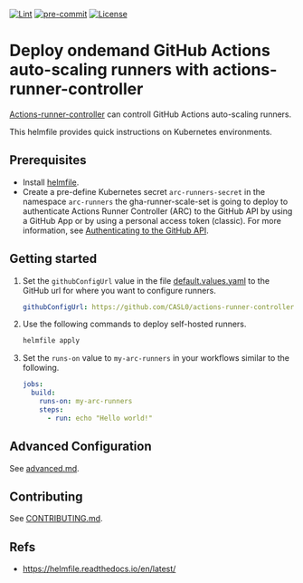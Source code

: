 [![Lint](https://github.com/CASL0/actions-runner-controller-helmfile/actions/workflows/lint.yaml/badge.svg)](https://github.com/CASL0/actions-runner-controller-helmfile/actions/workflows/lint.yaml)
[![pre-commit](https://img.shields.io/badge/pre--commit-enabled-brightgreen?logo=pre-commit&logoColor=white)](https://github.com/pre-commit/pre-commit)
[![License](https://img.shields.io/badge/license-MIT-blue)](https://opensource.org/license/mit)

# Deploy ondemand GitHub Actions auto-scaling runners with actions-runner-controller

[Actions-runner-controller](https://github.com/actions/actions-runner-controller) can controll GitHub Actions auto-scaling runners.

This helmfile provides quick instructions on Kubernetes environments.

## Prerequisites

- Install [helmfile](https://github.com/helmfile/helmfile).
- Create a pre-define Kubernetes secret `arc-runners-secret` in the namespace `arc-runners` the gha-runner-scale-set is going to deploy to authenticate Actions Runner Controller (ARC) to the GitHub API by using a GitHub App or by using a personal access token (classic). For more information, see [Authenticating to the GitHub API](https://docs.github.com/en/actions/hosting-your-own-runners/managing-self-hosted-runners-with-actions-runner-controller/authenticating-to-the-github-api).

## Getting started

1. Set the `githubConfigUrl` value in the file [default.values.yaml](./releases/gha-runner-scale-set/config/default.values.yaml) to the GitHub url for where you want to configure runners.

   ```yaml
   githubConfigUrl: https://github.com/CASL0/actions-runner-controller-helmfile
   ```

1. Use the following commands to deploy self-hosted runners.

   ```sh
   helmfile apply
   ```

1. Set the `runs-on` value to `my-arc-runners` in your workflows similar to the following.

   ```yaml
   jobs:
     build:
       runs-on: my-arc-runners
       steps:
         - run: echo "Hello world!"
   ```

## Advanced Configuration

See [advanced.md](docs/advanced.md).

## Contributing

See [CONTRIBUTING.md](CONTRIBUTING.md).

## Refs

- <https://helmfile.readthedocs.io/en/latest/>
